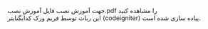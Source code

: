  جهت آموزش نصب فایل آموزش نصب.pdf را مشاهده کنید  \
این ربات توسط فریم ورک کدایگنایتر (codeigniter) پیاده سازی شده است.
